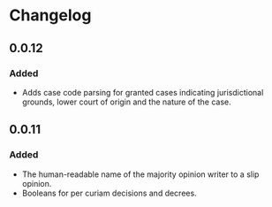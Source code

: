 # Changelog

## 0.0.12
### Added
* Adds case code parsing for granted cases indicating jurisdictional grounds, lower court of origin and the nature of the case.

## 0.0.11
### Added
* The human-readable name of the majority opinion writer to a slip opinion.
* Booleans for per curiam decisions and decrees.